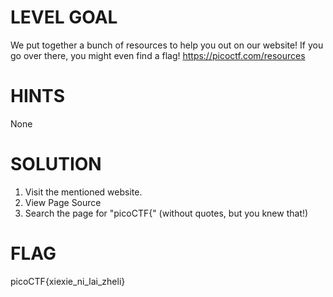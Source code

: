 # LEVEL GOAL

We put together a bunch of resources to help you out on our website! If you go over there, you might even find a flag! https://picoctf.com/resources

# HINTS

None

# SOLUTION

1. Visit the mentioned website.
2. View Page Source
3. Search the page for "picoCTF{" (without quotes, but you knew that!)

# FLAG

picoCTF{xiexie_ni_lai_zheli}
